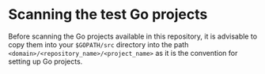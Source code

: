 # Scanning the test Go projects

Before scanning the Go projects available in this repository, it is advisable to copy them into your `$GOPATH/src` directory into the path `<domain>/<repository_name>/<project_name>` as it is the convention for setting up Go projects.